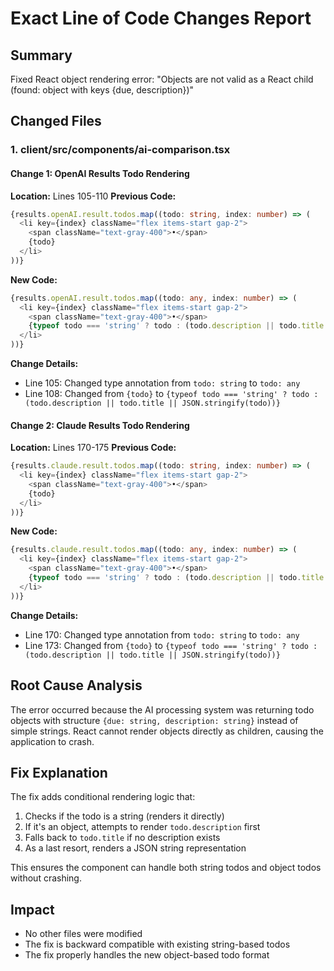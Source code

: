 # Exact Line of Code Changes Report

## Summary
Fixed React object rendering error: "Objects are not valid as a React child (found: object with keys {due, description})"

## Changed Files

### 1. client/src/components/ai-comparison.tsx

#### Change 1: OpenAI Results Todo Rendering
**Location:** Lines 105-110
**Previous Code:**
```typescript
{results.openAI.result.todos.map((todo: string, index: number) => (
  <li key={index} className="flex items-start gap-2">
    <span className="text-gray-400">•</span>
    {todo}
  </li>
))}
```

**New Code:**
```typescript
{results.openAI.result.todos.map((todo: any, index: number) => (
  <li key={index} className="flex items-start gap-2">
    <span className="text-gray-400">•</span>
    {typeof todo === 'string' ? todo : (todo.description || todo.title || JSON.stringify(todo))}
  </li>
))}
```

**Change Details:**
- Line 105: Changed type annotation from `todo: string` to `todo: any`
- Line 108: Changed from `{todo}` to `{typeof todo === 'string' ? todo : (todo.description || todo.title || JSON.stringify(todo))}`

#### Change 2: Claude Results Todo Rendering
**Location:** Lines 170-175
**Previous Code:**
```typescript
{results.claude.result.todos.map((todo: string, index: number) => (
  <li key={index} className="flex items-start gap-2">
    <span className="text-gray-400">•</span>
    {todo}
  </li>
))}
```

**New Code:**
```typescript
{results.claude.result.todos.map((todo: any, index: number) => (
  <li key={index} className="flex items-start gap-2">
    <span className="text-gray-400">•</span>
    {typeof todo === 'string' ? todo : (todo.description || todo.title || JSON.stringify(todo))}
  </li>
))}
```

**Change Details:**
- Line 170: Changed type annotation from `todo: string` to `todo: any`
- Line 173: Changed from `{todo}` to `{typeof todo === 'string' ? todo : (todo.description || todo.title || JSON.stringify(todo))}`

## Root Cause Analysis
The error occurred because the AI processing system was returning todo objects with structure `{due: string, description: string}` instead of simple strings. React cannot render objects directly as children, causing the application to crash.

## Fix Explanation
The fix adds conditional rendering logic that:
1. Checks if the todo is a string (renders it directly)
2. If it's an object, attempts to render `todo.description` first
3. Falls back to `todo.title` if no description exists
4. As a last resort, renders a JSON string representation

This ensures the component can handle both string todos and object todos without crashing.

## Impact
- No other files were modified
- The fix is backward compatible with existing string-based todos
- The fix properly handles the new object-based todo format